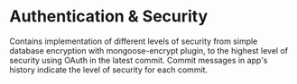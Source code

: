 # Authentication & Security
Contains implementation of different levels of security from simple database encryption with mongoose-encrypt plugin, to the highest level of security using OAuth in the latest commit. 
Commit messages in app's history indicate the level of security for each commit. 
